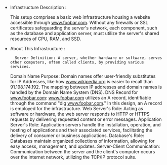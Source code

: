 - Infrastructure Description :

	This setup comprises a basic web infrastructure housing a website accessible through www.foobar.com. Without any firewalls or SSL certificates safeguarding the server's network, each component, such as the database and application server, must utilize the server's shared resources of CPU, RAM, and SSD.

- About This Infrastructure :

	    Server Definition: A server, whether hardware or software, serves other computers, often called clients, by providing various services.
    Domain Name Purpose: Domain names offer user-friendly substitutes for IP Addresses, like how www.wikipedia.org is easier to recall than 91.198.174.192. The mapping between IP addresses and domain names is handled by the Domain Name System (DNS).
    DNS Record for www.foobar.com: www.foobar.com utilizes an A record, identifiable through the command "dig www.foobar.com." In this design, an A record is employed for the infrastructure.
    Web Server's Role: Acting as software or hardware, the web server responds to HTTP or HTTPS requests by delivering requested content or error messages.
    Application Server's Role: Application servers handle the installation, operation, and hosting of applications and their associated services, facilitating the delivery of consumer or business applications.
    Database's Role: Databases maintain organized collections of information, allowing for easy access, management, and updates.
    Server-Client Communication: Communication between the server and the client's computer occurs over the internet network, utilizing the TCP/IP protocol suite.


